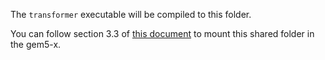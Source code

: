 The `transformer` executable will be compiled to this folder. 

You can follow section 3.3 of [this document](gem5_X_TechnicalManual_TiCSAT.pdf) to mount this shared folder in the gem5-x.